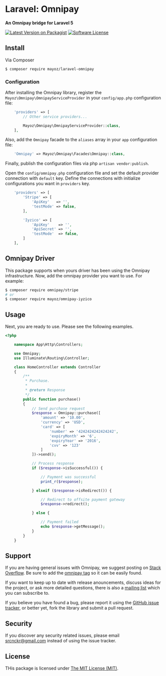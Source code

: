 # Laravel: Omnipay

**An Omnipay bridge for Laravel 5**

[![Latest Version on Packagist](https://img.shields.io/packagist/v/mayoz/laravel-omnipay.svg?style=flat-square)](https://packagist.org/packages/mayoz/laravel-omnipay)
[![Software License](https://img.shields.io/badge/license-MIT-brightgreen.svg?style=flat-square)](LICENSE.md)

## Install

Via Composer

``` bash
$ composer require mayoz/laravel-omnipay
```

### Configuration

After installing the Omnipay library, register the `Mayoz\Omnipay\OmnipayServiceProvider` in your `config/app.php` configuration file:

```php
    'providers' => [
        // Other service providers...

        Mayoz\Omnipay\OmnipayServiceProvider::class,
    ],
```

Also, add the `Omnipay` facade to the `aliases` array in your `app` configuration file:

```php
    'Omnipay' => Mayoz\Omnipay\Facades\Omnipay::class,
```

Finally, publish the configuration files via php `artisan vendor:publish`.

Open the `config/omnipay.php` configuration file and set the default provider connection with `default` key. Define the connections with initialize configurations you want in `providers` key.

```php
    'providers' => [
        'Stripe' => [
            'ApiKey'   => '',
            'testMode' => false,
        ],

        'Iyzico' => [
            'ApiKey'    => '',
            'ApiSecret' => '',
            'testMode'  => false,
        ]
    ],
```

## Omnipay Driver

This package supports when yours driver has been using the Omnipay infrastructure.
Now, add the omnipay provider you want to use. For example:

``` bash
$ composer require omnipay/stripe
# or
$ composer require mayoz/omnipay-iyzico
```

## Usage

Next, you are ready to use. Please see the following examples.

```php
<?php

    namespace App\Http\Controllers;

    use Omnipay;
    use Illuminate\Routing\Controller;

    class HomeController extends Controller
    {
        /**
         * Purchase.
         *
         * @return Response
         */
        public function purchase()
        {
            // Send purchase request
            $response = Omnipay::purchase([
                'amount' => '10.00',
                'currency' => 'USD',
                'card' => [
                    'number' => '4242424242424242',
                    'expiryMonth' => '6',
                    'expiryYear' => '2016',
                    'cvv' => '123'
                ]
            ])->send();

            // Process response
            if ($response->isSuccessful()) {

                // Payment was successful
                print_r($response);

            } elseif ($response->isRedirect()) {

                // Redirect to offsite payment gateway
                $response->redirect();

            } else {

                // Payment failed
                echo $response->getMessage();
            }
        }
    }
```

## Support

If you are having general issues with Omnipay, we suggest posting on
[Stack Overflow](http://stackoverflow.com/). Be sure to add the
[omnipay tag](http://stackoverflow.com/questions/tagged/omnipay) so it can be easily found.

If you want to keep up to date with release anouncements, discuss ideas for the project,
or ask more detailed questions, there is also a [mailing list](https://groups.google.com/forum/#!forum/omnipay) which
you can subscribe to.

If you believe you have found a bug, please report it using the [GitHub issue tracker](https://github.com/mayoz/laravel-omnipay/issues),
or better yet, fork the library and submit a pull request.

## Security

If you discover any security related issues, please email srcnckr@gmail.com instead of using the issue tracker.

## License

THis package is licensed under [The MIT License (MIT)](LICENSE).

